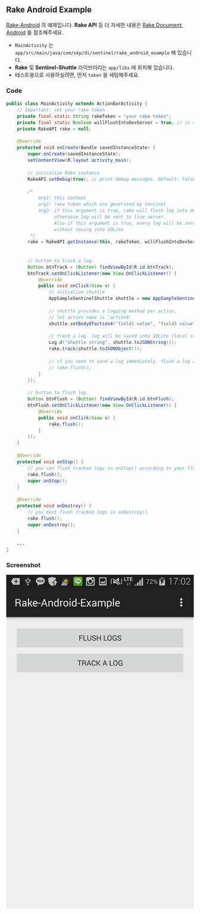 
## Rake Android Example

[Rake-Android](https://github.com/sentinel-rake/rake-android) 의 예제입니다. **Rake API** 등 더 자세한 내용은 [Rake Document: Android](https://github.com/sentinel-rake/rake-document/wiki/Rake-Android) 를 참조해주세요.

- `MainActivity` 는 `app/src/main/java/com/skp/di/sentinel/rake_android_example` 에 있습니다.
- **Rake** 및 **Sentinel-Shuttle** 라이브러리는 `app/libs` 에 위치해 있습니다.
- 테스트용으로 사용하실려면, 먼저 `token` 을 세팅해주세요.


### Code

```java
public class MainActivity extends ActionBarActivity {
    // Important: set your rake token
    private final static String rakeToken = "your rake token";
    private final static Boolean willFlushIntoDevServer = true; // is dev environment or not?
    private RakeAPI rake = null;

    @Override
    protected void onCreate(Bundle savedInstanceState) {
        super.onCreate(savedInstanceState);
        setContentView(R.layout.activity_main);

        // initialize Rake instance
        RakeAPI.setDebug(true); // print debug messages. Default: false

        /*
            arg1: this context
            arg2: rake token which are generated by Sentinel
            arg3: if this argument is true, rake will flush log into dev server,
                  otherwise log will be sent to live server.
                  Also if this argument is true, every log will be sent to dev server instantly
                  without saving into SQLite
         */
        rake = RakeAPI.getInstance(this, rakeToken, willFlushIntoDevServer);


        // button to track a log.
        Button btnTrack = (Button) findViewById(R.id.btnTrack);
        btnTrack.setOnClickListener(new View.OnClickListener() {
            @Override
            public void onClick(View v) {
                // initialize shuttle
                AppSampleSentinelShuttle shuttle = new AppSampleSentinelShuttle();

                // shuttle provides a logging method per action.
                // let action name is 'action4'
                shuttle.setBodyOfaction4("field1 value", "field3 value", "field4 value");

                // track a log. log will be saved into SQLite (local storage)
                Log.d("shuttle string", shuttle.toJSONString());
                rake.track(shuttle.toJSONObject());

                // if you need to send a log immediately, flush a log after tracking
                // rake.flush();
            }
        });

        // button to flush log.
        Button btnFlush = (Button) findViewById(R.id.btnFlush);
        btnFlush.setOnClickListener(new View.OnClickListener() {
            @Override
            public void onClick(View v) {
                rake.flush();
            }
        });
    }

    @Override
    protected void onStop() {
        // you can flush tracked logs in onStop() according to your flushing policy
        rake.flush();
        super.onStop();
    }

    @Override
    protected void onDestroy() {
        // you must flush tracked logs in onDestroy().
        rake.flush();
        super.onDestroy();
    }

    ...
}
```

### Screenshot

![](https://raw.githubusercontent.com/sentinel-rake/rake-android-example/master/screenshots/image01.jpeg)
